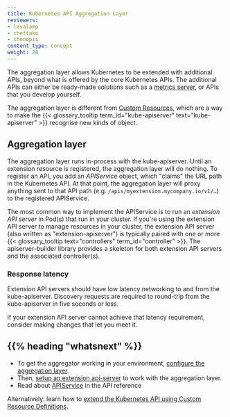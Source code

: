 ```yaml
---
title: Kubernetes API Aggregation Layer
reviewers:
- lavalamp
- cheftako
- chenopis
content_type: concept
weight: 20
---
```


<!-- overview -->

The aggregation layer allows Kubernetes to be extended with additional APIs, beyond what is
offered by the core Kubernetes APIs.
The additional APIs can either be ready-made solutions such as a
[metrics server](https://github.com/kubernetes-sigs/metrics-server), or APIs that you develop yourself.

The aggregation layer is different from
[Custom Resources](/docs/kubernetes/en/concepts/extend-kubernetes/api-extension/custom-resources/),
which are a way to make the {{< glossary_tooltip term_id="kube-apiserver" text="kube-apiserver" >}}
recognise new kinds of object.

<!-- body -->

## Aggregation layer

The aggregation layer runs in-process with the kube-apiserver. Until an extension resource is
registered, the aggregation layer will do nothing. To register an API, you add an _APIService_
object, which "claims" the URL path in the Kubernetes API. At that point, the aggregation layer
will proxy anything sent to that API path (e.g. `/apis/myextension.mycompany.io/v1/…`) to the
registered APIService.

The most common way to implement the APIService is to run an *extension API server* in Pod(s) that
run in your cluster. If you're using the extension API server to manage resources in your cluster,
the extension API server (also written as "extension-apiserver") is typically paired with one or
more {{< glossary_tooltip text="controllers" term_id="controller" >}}. The apiserver-builder
library provides a skeleton for both extension API servers and the associated controller(s).

### Response latency

Extension API servers should have low latency networking to and from the kube-apiserver.
Discovery requests are required to round-trip from the kube-apiserver in five seconds or less.

If your extension API server cannot achieve that latency requirement, consider making changes that
let you meet it.

## {{% heading "whatsnext" %}}

* To get the aggregator working in your environment, [configure the aggregation layer](/docs/kubernetes/en/tasks/extend-kubernetes/configure-aggregation-layer/).
* Then, [setup an extension api-server](/docs/kubernetes/en/tasks/extend-kubernetes/setup-extension-api-server/) to work with the aggregation layer.
* Read about [APIService](/docs/kubernetes/en/reference/kubernetes-api/cluster-resources/api-service-v1/) in the API reference

Alternatively: learn how to
[extend the Kubernetes API using Custom Resource Definitions](/docs/kubernetes/en/tasks/extend-kubernetes/custom-resources/custom-resource-definitions/).

